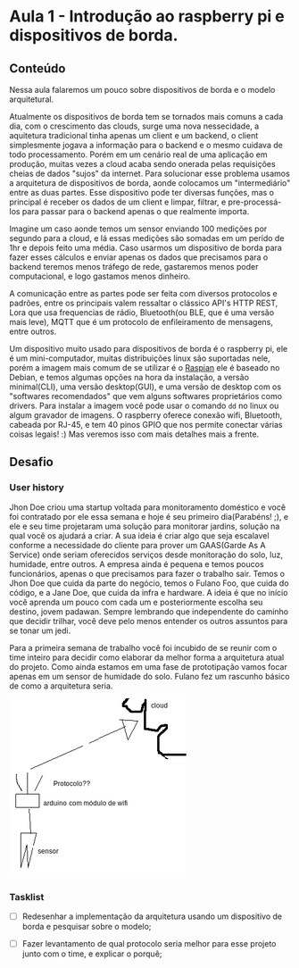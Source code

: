 # Aula 1 - Introdução ao raspberry pi e dispositivos de borda.

## Conteúdo

Nessa aula falaremos um pouco sobre dispositivos de borda e o modelo arquitetural.

Atualmente os dispositivos de borda tem se tornados mais comuns a cada dia, com o crescimento das clouds, surge uma nova nessecidade, a aquitetura tradicional tinha apenas um client e um backend, o client simplesmente jogava a informação para o backend e o mesmo cuidava de todo processamento. Porém em um cenário real de uma aplicação em produção, muitas vezes a cloud acaba sendo onerada pelas requisições cheias de dados "sujos" da internet.
Para solucionar esse problema usamos a arquitetura de dispositivos de borda, aonde colocamos um "intermediário" entre as duas partes. Esse dispositivo pode ter diversas funções, mas o principal é receber os dados de um client e limpar, filtrar, e pre-processá-los para passar para o backend apenas o que realmente importa.

Imagine um caso aonde temos um sensor enviando 100 medições por segundo para a cloud, e lá essas medições são somadas em um perído de 1hr e depois feito uma média. Caso usarmos um dispositivo de borda para fazer esses cálculos e enviar apenas os dados que precisamos para o backend teremos menos tráfego de rede, gastaremos menos poder computacional, e logo gastamos menos dinheiro.

A comunicação entre as partes pode ser feita com diversos protocolos e padrões, entre os principais valem ressaltar o clássico API's HTTP REST, Lora que usa frequencias de rádio, Bluetooth(ou BLE, que é uma versão mais leve), MQTT que é um protocolo de enfileiramento de mensagens, entre outros.

Um dispositivo muito usado para dispositivos de borda é o raspberry pi, ele é um mini-computador, muitas distribuições linux são suportadas nele, porém a imagem mais comum de se utilizar é o [Raspian](https://www.raspberrypi.org/downloads/raspbian/) ele é baseado no Debian, e temos algumas opções na hora da instalação, a versão minimal(CLI), uma versão desktop(GUI), e uma versão de desktop com os "softwares recomendados" que vem alguns softwares proprietários como drivers. Para instalar a imagem você pode usar o comando `dd` no linux ou algum gravador de imagens. O raspberry oferece conexão wifi, Bluetooth, cabeada por RJ-45, e tem 40 pinos GPIO que nos permite conectar várias coisas legais! :) Mas veremos isso com mais detalhes mais a frente.

## Desafio

### User history

Jhon Doe criou uma startup voltada para monitoramento doméstico e você foi contratado por ele essa semana e hoje é seu primeiro dia(Parabéns! ;), e ele e seu time projetaram uma solução para monitorar jardins, solução na qual você os ajudará a criar. A sua ideia é criar algo que seja escalavel conforme a necessidade do cliente para prover um GAAS(Garde As A Service) onde seriam oferecidos serviços desde monitoração do solo, luz, humidade, entre outros.
A empresa ainda é pequena e temos poucos funcionários, apenas o que precisamos para fazer o trabalho sair. Temos o Jhon Doe que cuida da parte do negócio, temos o Fulano Foo, que cuida do código, e a Jane Doe, que cuida da infra e hardware. A ideia é que no início você aprenda um pouco com cada um e posteriormente escolha seu destino, jovem padawan. Sempre lembrando que independente do caminho que decidir trilhar, você deve pelo menos entender os outros assuntos para se tonar um jedi.

Para a primeira semana de trabalho você foi incubido de se reunir com o time inteiro para decidir como elaborar da melhor forma a arquitetura atual do projeto. Como ainda estamos em uma fase de prototipação vamos focar apenas em um sensor de humidade do solo. Fulano fez um rascunho básico de como a arquitetura seria.

![Arquitetura](arquitetura.png)

### Tasklist

* [ ] Redesenhar a implementação da arquitetura usando um dispositivo de borda e pesquisar sobre o modelo;

* [ ] Fazer levantamento de qual protocolo seria melhor para esse projeto junto com o time, e explicar o porquê;
